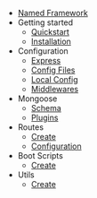 * [Named Framework](../README.md)
* Getting started
  * [Quickstart](getting-started/quickstart.md)
  * [Installation](getting-started/install.md)
* Configuration
  * [Express](configuration/express.md)
  * [Config Files](configuration/config-files.md)
  * [Local Config](configuration/local-js.md)
  * [Middlewares](configuration/middleware.md)
* Mongoose
  * [Schema](mongoose/schema.md)
  * [Plugins](mongoose/plugins.md)
* Routes
  * [Create](routes/index.md)
  * [Configuration](routes/config.md)
* Boot Scripts
  * [Create](boot/scripts.md)
* Utils
  * [Create](utils/index.md)
